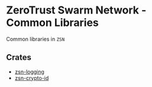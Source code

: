 # ZeroTrust Swarm Network - Common Libraries

Common libraries in `ZSN`

## Crates

- [zsn-logging](crates/logging/README.md)
- [zsn-crypto-id](crates/cryptographic-identity/README.md)
